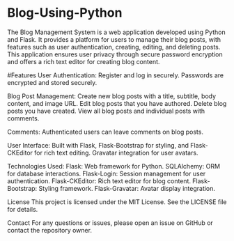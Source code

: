 # Blog-Using-Python
The Blog Management System is a web application developed using Python and Flask. It provides a platform for users to manage their blog posts, with features such as user authentication, creating, editing, and deleting posts. This application ensures user privacy through secure password encryption and offers a rich text editor for creating blog content.

#Features
User Authentication:
Register and log in securely.
Passwords are encrypted and stored securely.

Blog Post Management:
Create new blog posts with a title, subtitle, body content, and image URL.
Edit blog posts that you have authored.
Delete blog posts you have created.
View all blog posts and individual posts with comments.

Comments:
Authenticated users can leave comments on blog posts.

User Interface:
Built with Flask, Flask-Bootstrap for styling, and Flask-CKEditor for rich text editing.
Gravatar integration for user avatars.

Technologies Used:
Flask: Web framework for Python.
SQLAlchemy: ORM for database interactions.
Flask-Login: Session management for user authentication.
Flask-CKEditor: Rich text editor for blog content.
Flask-Bootstrap: Styling framework.
Flask-Gravatar: Avatar display integration.

License
This project is licensed under the MIT License. See the LICENSE file for details.

Contact
For any questions or issues, please open an issue on GitHub or contact the repository owner.

